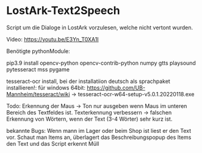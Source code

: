 # LostArk-Text2Speech
Script um die Dialoge in LostArk vorzulesen, welche nicht vertont wurden.

Video: https://youtu.be/E3Yn_T0XA1I

Benötigte pythonModule:

pip3.9 install opencv-python opencv-contrib-python numpy gtts playsound pytesseract mss pygame

tesseract-ocr install, bei der installatiion deutsch als sprachpaket installieren!:
für windows 64bit: https://github.com/UB-Mannheim/tesseract/wiki -> tesseract-ocr-w64-setup-v5.0.1.20220118.exe

Todo:
Erkennung der Maus -> Ton nur ausgeben wenn Maus im unteren Bereich des Textfeldes ist. 
Texterkennung verbessern -> falschen Erkennung von Wörtern, wenn der Text (3-4 Wörter) sehr kurz ist.

bekannte Bugs:
Wenn mann im Lager oder beim Shop ist liest er den Text vor. Schaut man Items an, überlagert das Beschreibungspopup des Items den Text und das Script erkennt Müll

